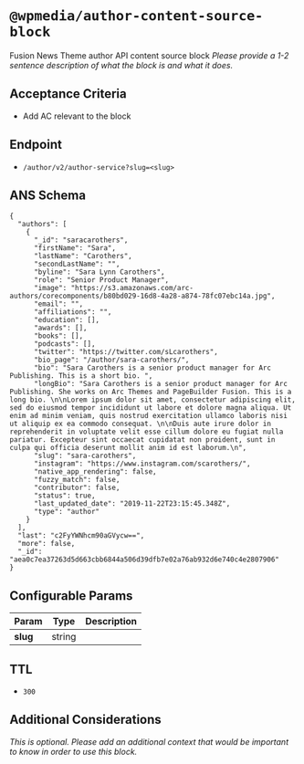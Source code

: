 # `@wpmedia/author-content-source-block`

Fusion News Theme author API content source block
_Please provide a 1-2 sentence description of what the block is and what it does._

## Acceptance Criteria

- Add AC relevant to the block

## Endpoint

- `/author/v2/author-service?slug=<slug>`

## ANS Schema

```
{
  "authors": [
    {
      "_id": "saracarothers",
      "firstName": "Sara",
      "lastName": "Carothers",
      "secondLastName": "",
      "byline": "Sara Lynn Carothers",
      "role": "Senior Product Manager",
      "image": "https://s3.amazonaws.com/arc-authors/corecomponents/b80bd029-16d8-4a28-a874-78fc07ebc14a.jpg",
      "email": "",
      "affiliations": "",
      "education": [],
      "awards": [],
      "books": [],
      "podcasts": [],
      "twitter": "https://twitter.com/sLcarothers",
      "bio_page": "/author/sara-carothers/",
      "bio": "Sara Carothers is a senior product manager for Arc Publishing. This is a short bio. ",
      "longBio": "Sara Carothers is a senior product manager for Arc Publishing. She works on Arc Themes and PageBuilder Fusion. This is a long bio. \n\nLorem ipsum dolor sit amet, consectetur adipiscing elit, sed do eiusmod tempor incididunt ut labore et dolore magna aliqua. Ut enim ad minim veniam, quis nostrud exercitation ullamco laboris nisi ut aliquip ex ea commodo consequat. \n\nDuis aute irure dolor in reprehenderit in voluptate velit esse cillum dolore eu fugiat nulla pariatur. Excepteur sint occaecat cupidatat non proident, sunt in culpa qui officia deserunt mollit anim id est laborum.\n",
      "slug": "sara-carothers",
      "instagram": "https://www.instagram.com/scarothers/",
      "native_app_rendering": false,
      "fuzzy_match": false,
      "contributor": false,
      "status": true,
      "last_updated_date": "2019-11-22T23:15:45.348Z",
      "type": "author"
    }
  ],
  "last": "c2FyYWNhcm90aGVycw==",
  "more": false,
  "_id": "aea0c7ea37263d5d663cbb6844a506d39dfb7e02a76ab932d6e740c4e2807906"
}
```

## Configurable Params

| **Param** | **Type** | **Description** |
| --------- | -------- | --------------- |
| **slug**  | string   |                 |

## TTL

- `300`

## Additional Considerations

_This is optional. Please add an additional context that would be important to know in order to use this block._
